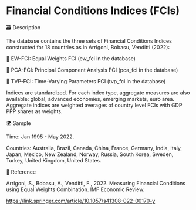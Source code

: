 # Financial Conditions Indices (FCIs)

🗃️ Description

The database contains the three sets of Financial Conditions Indices constructed for 18 countries as in Arrigoni, Bobasu, Venditti (2022):

🔹 EW-FCI: Equal Weights FCI (ew_fci in the database)

🔹 PCA-FCI: Principal Component Analysis FCI (pca_fci in the database)

🔹 TVP-FCI: Time-Varying Parameters FCI (tvp_fci in the database)

Indices are standardized. For each index type, aggregate measures are also available: global, advanced economies, emerging markets, euro area. Aggregate indices are weighted averages of country level FCIs with GDP PPP shares as weights.


🌍 Sample

Time: Jan 1995 - May 2022.

Countries: Australia, Brazil, Canada, China, France, Germany, India, Italy, Japan, Mexico, New Zealand, Norway, Russia, South Korea, Sweden, Turkey, United Kingdom, United States.


📄 Reference

Arrigoni, S., Bobasu, A., Venditti, F., 2022. Measuring Financial Conditions using Equal Weights Combination. IMF Economic Review.

https://link.springer.com/article/10.1057/s41308-022-00170-y
